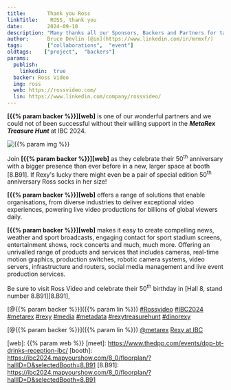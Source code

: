```yaml
---
title:       Thank you Ross
linkTitle:    ROSS, thank you
date:        2024-09-10
description: "Many thanks all our Sponsors, Backers and Partners for taking part in the Treasure Hunt"
author:      Bruce Devlin [@in](https://www.linkedin.com/in/mrmxf/)
tags:        ["collaborations",  "event"]
oldtags:    ["project",  "backers"]
params:
  publish:
    linkedin:  true
  backer: Ross Video
  img: ross
  web: https://rossvideo.com/
  lin: https://www.linkedin.com/company/rossvideo/
---
```


**[{{% param backer %}}][web]** is one of our wonderful partners and we
could not of been successful without their willing support in the ***MetaRex Treasure Hunt*** at IBC 2024.

<img  class = "ui centered large bordered rounded image" src = "featured-{{% param img
%}}.png" alt = "{{% param img %}}">

Join **[{{% param backer %}}][web]**  as they celebrate their 50<sup>th</sup>
anniversary with a bigger presence than ever before in a new, larger space at
booth [8.B91]. If Rexy's lucky there might even be a pair of special edition
50<sup>th</sup> anniversary Ross socks in her size!

**[{{% param backer %}}][web]** offers a range of solutions that enable
organisations, from diverse industries to deliver exceptional video
experiences, powering live video productions for billions of global viewers
daily.

**[{{% param backer %}}][web]** makes it easy to create compelling news,
weather and sport broadcasts, engaging contact for sport stadium screens,
entertainment shows, rock concerts and much, much more.  Offering an unrivalled
range of products and services that includes cameras, real-time motion
graphics, production switches, robotic camera systems, video servers,
infrastructure and routers, social media management and live event production
services.

Be sure to visit Ross Video and celebrate their 50<sup>th</sup> birthday in
[Hall 8, stand number 8.B91][8.B91],

[@{{% param backer %}}]({{% param lin %}})
[#Rossvideo](https://www.linkedin.com/search/results/all/?keywords=%23rossvideo)
[#IBC2024](https://www.linkedin.com/search/results/all/?keywords=%23IBC2024)
[#metarex](https://www.linkedin.com/search/results/all/?keywords=%23metarex)
[#rexy](https://www.linkedin.com/search/results/all/?keywords=%23rexy)
[#media](https://www.linkedin.com/search/results/all/?keywords=%23media)
[#metadata](https://www.linkedin.com/search/results/all/?keywords=%23metadata)
[#rexytreasurehunt](https://www.linkedin.com/search/results/all/?keywords=%23rexytreasurehunt)
[#dinorexy](https://www.linkedin.com/search/results/all/?keywords=%23dinorexy)

<i class = "linkedin icon"></i>[@{{% param backer %}}]({{% param lin %}})
<i class = "linkedin icon"></i>[@metarex][limrx]
<i class = "linkedin icon"></i>[Rexy at IBC][lirxy]

[web]:    {{% param web %}}
[meet]:   https://www.thedpp.com/events/dpp-bt-drinks-reception-ibc/
[booth]:  https://ibc2024.mapyourshow.com/8_0/floorplan/?hallID=D&selectedBooth=8.B91
[8.B91]:  https://ibc2024.mapyourshow.com/8_0/floorplan/?hallID=D&selectedBooth=8.B91

[limrx]:   https://uk.linkedin.com/company/metarex-media
[lirxy]:   https://www.linkedin.com/search/results/all/?keywords=%23ibc2024%20%23metarex%20%23rexy
[rxydraw]: https://ibc2024.mapyourshow.com/8_0/floorplan/?st=keyword&hallID=J&sv=V-NOVA&selectedBooth=14.AI03
[ths]:     https://auth.metarex.media/ui/registration
[thp]:     /project/treasure-hunt/
